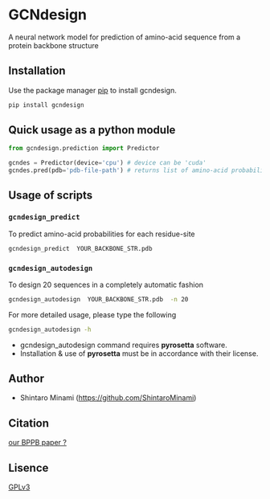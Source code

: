 # GCNdesign

A neural network model for prediction of amino-acid sequence from a protein backbone structure

## Installation
Use the package manager [pip](https://pypi.org/simpe/) to install gcndesign.
```bash
pip install gcndesign
```

## Quick usage as a python module
```python
from gcndesign.prediction import Predictor

gcndes = Predictor(device='cpu') # device can be 'cuda'
gcndes.pred(pdb='pdb-file-path') # returns list of amino-acid probabilities
```

## Usage of scripts

### ```gcndesign_predict```
To predict amino-acid probabilities for each residue-site
```bash
gcndesign_predict  YOUR_BACKBONE_STR.pdb
```

### ```gcndesign_autodesign```
To design 20 sequences in a completely automatic fashion

```bash
gcndesign_autodesign  YOUR_BACKBONE_STR.pdb  -n 20
```

For more detailed usage, please type the following
```bash
gcndesign_autodesign -h
```

* gcndesign_autodesign command requires **pyrosetta** software.
* Installation & use of **pyrosetta** must be in accordance with their license.



## Author
* Shintaro Minami (https://github.com/ShintaroMinami)

## Citation
[our BPPB paper ?](https://....)

## Lisence
[GPLv3](https://choosealicense.com/licenses/gpl-3.0/)